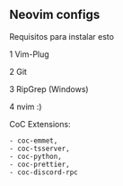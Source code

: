 ## Neovim configs

Requisitos para instalar esto

1 Vim-Plug

2 Git

3 RipGrep (Windows)

4 nvim :)

CoC Extensions:

```
- coc-emmet,
- coc-tsserver,
- coc-python,
- coc-prettier,
- coc-discord-rpc
```
